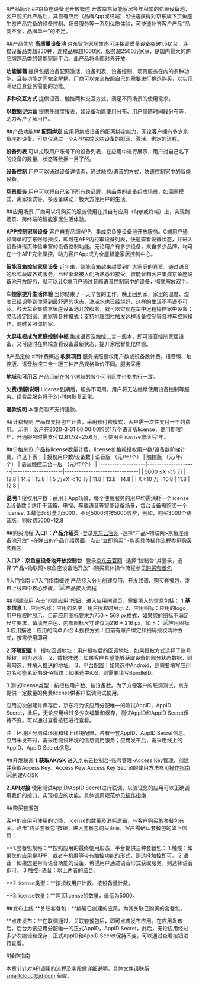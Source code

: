 #产品简介
##京鱼座设备池开放概述
开放京东智能家居多年积累的亿级设备池，客户购买此产品后，其自有应用（品牌App或终端）可快速获得对京东旗下京鱼座生态产品完备的设备控制、场景服务等一系列优质体验，可快速补齐客户产品“品类不全，品牌单一”的不足。

##产品优势
**高质量设备池** 
京东智能家居生态可连接高质量设备突破1.5亿台，连接设备品类超230种，连接品牌超1000家，服务超2500万家庭，是国内最大的跨品牌跨品类的智能家居平台。此产品将全部对外开放。

**功能解耦**
提供包括设备配网激活、设备列表、设备控制、场景服务在内的多种功能，且各功能之间完全解耦，厂商可以完全按照自己的需要进行挑选购买，以实现满足自身业务需要的功能。

**多种交互方式**
提供语音、触控两种交互方式，满足不同场景的使用需求。

**以数据促运营**
提供多维度报表，如设备功能使用分布、用户量随时间段分布等，助力客户了解用户。

##产品功能##
**配网绑定**
应用将集成设备的配网绑定能力，无论客户拥有多少京鱼座的设备，可以仅通过一个APP完成这些设备的配网、激活、绑定的流程。

**设备列表**
可以拉取用户账号下的设备列表，在应用中进行展示，用户对自己名下的设备的数量、状态等数据一目了然。

**设备控制**
用户可以通过设备详情页，通过触控/语音的方式，快速控制家中的智能设备。

**场景服务**
用户可以将自己名下所有跨品牌、跨品类的设备组成场景，如回家模式、离家模式等，多设备联动，极大方便用户的生活。

##应用场景
厂商可以将购买的服务使用在其自有应用（App或终端）上，实现跨场景、跨终端的智能家居生活体验。

**APP控制家居设备**
客户自有品牌APP，集成京鱼座设备池开放服务。C端用户通过简单的京东账号授权，即可在APP内拉取设备列表，快速查看设备状态，并进入设备详情页体验丰富的设备控制功能。无论用户有多少设备，来自多少品牌，均可在一个APP完全操控，助力客户App成为全屋智能家居控制中心。

**智能音箱控制家居设备**
近年来，智能音箱越来越受到广大家庭的喜爱。通过语音的形式获取各式服务，已经渐渐被人们所熟悉和接受。智能音箱客户集成京鱼座设备池开放服务，就可以让C端用户通过音箱语音控制家中的设备，彻底解放双手。

**车控家提升生活体验**
当你结束了一天辛苦的工作，晚上回到家，家里的温度、湿度已经调整到你感到最舒适的状态，洗澡水也已经烧好，这样的生活不再遥不可及。各大车企集成京鱼座设备池开放服务，就可以实现在车中远程操控家中设备；灵活设定回家、离家等各种模式；支持地理围栏触发远程设备控制等各种车控家操作，随时关照你的家。

**大屏电视成为家庭控制中枢**
集成语音及触控二合一版本，即可语音控制家居设备，又可随时在屏端查看设备最新状态，提升家居智能化体验。

#产品定价
##计费概述
**收费项目**
服务按照授权用户数或设备数计费，语音版、触控版、语音触控二合一版三种产品规格单价不同。服务采用

**地域和可用区**
产品目前在各个地域的各个可用区中价格执行一致。

**欠费/到期说明**
License到期后，服务不可用，用户将无法继续使用设备控制等服务。续费后服务将于2小时内恢复正常。

**退款说明**
本服务暂不支持退款。

##计费规则
产品仅支持包年计费，采用预付费模式，客户需一次性支付一年的费用。
示例：客户在2020-3-31 00:00:00购买1万个语音版license，使用期限1年，开通服务时需支付12.8*1万*2=25.6万，可使用至license激活后1年。

##价格总览
产品按license数量计费，license价格视授权用户数/设备数阶梯计费，详见下表：
| 授权用户数/设备数 | 语音版 （元/年/个） | 触控版 （元/年/个） | 语音触控二合一版 （元/年/个） |
|-------------------|---------------------|---------------------|-------------------------------|
| 5000 ≤X ＜5 万    | 12.8                | 14.8                | 15.8                          |
| 5 万≤X ＜10 万    | 11.8                | 13.8                | 14.8                          |
| X ≥10 万          | 10.8                | 11.8                | 12.8                          |

**说明**
1.授权用户数：适用于App场景，每个使用服务的用户均需消耗一个license
2.设备数：适用于音箱、电视、车载语音等智能设备场景，每台设备需购买一个license.
3.最低起订量为5000，不足5000时按5000收费，例如，购买3000个语音版，则收费5000*12.8

##购买流程
**入口1：产品介绍页**
-登录[京东云官网](https://www.jdcloud.com/)
-选择“产品>物联网>京鱼座设备池开放”
-在弹出的产品介绍页面，点击“立即购买”
-购买具体操作流程参见[购买套餐包](instance-type-family#user-content-1)

**入口2：京鱼座设备池开放控制台**
-登录[京东云官网](https://www.jdcloud.com/)
-选择“控制台”并登录，选择“产品>物联网>京鱼座设备池开放”
-购买具体操作流程参见[购买套餐包](instance-type-family#user-content-1)

#入门指南
##入门指南概述
产品接入分为创建应用、开发联调、购买套餐包、发布上线四个核心步骤。
![产品接入流程](../../../../image/IoT/jdwhale-dcs/procedure.png)

##创建应用
点击“创建应用”按钮，进入应用创建页，需要填入的信息包括：
**1.基本信息**
  1．应用名称：应用的名字，用户授权时展示
  2．应用图标：应用的logo，用户授权时展示，目前应用图标要求为750 * 569 px格式，如果您的图标不满足尺寸要求，请填充白色，内部图标尺寸建议为216 * 216 px，如下：
  ![应用图标](../../../../image/IoT/jdwhale-dcs/appicon.png)
  3.应用描述：应用的简单介绍
  4.授权方式：目前有账户绑定和扫码授权两种方式，按需使用即可

**2.环境配置**
  1．授权回调地址：用户授权后的回调地址，如果授权方式选择了账号授权，则为必填。
  2．数据推送：如果客户希望能够获取设备的部分状态数据，则需勾选，并填入推送的地址。
  3．平台配置：如果选中Android，则需要填写应用包名和签名证书SHA指纹；如果选中iOS，则需要填写BundleID。

3.测试license类型：按授权用户数、按设备数。为了方便客户的联调测试，京东提供一定数量的免费license供客户联调测试使用。

应用初次创建并保存后，京东将为该应用分配唯一的测试AppID，AppID Secret，此后，无论应用经过多少次编辑和保存，测试AppID和AppID Secret保持不变。可以通过查看按钮进行查看。 

注：环境区分测试环境和线上环境配置，各有一套AppID、AppID Secret信息。应用未发布时，需采用测试环境的信息调用服务；应用发布后，需采用线上的AppID、AppID Secret信息。

##开发联调
**1.获取AK/SK**
进入京东云控制台-账号管理-Access Key管理，创建并获取Access Key。Access Key/ Access Key Secret的使用方法参见[操作指南](instance-type-family#user-content-2)
![创建AK/SK](../../../../image/IoT/jdwhale-dcs/aksk.png)

**2.API对接**
使用测试AppID/AppID Secret进行联调，以验证您的应用可以正确调用我们的接口，实现相应的功能。具体调用规范参见[操作指南](instance-type-family#user-content-2)

##购买套餐包<div id="user-content-1"></div>
客户的应用可使用的功能、license的数量及消耗逻辑，与客户购买的套餐包有关。点击“购买套餐包”按钮，进入套餐包购买页面，客户需确认套餐包的如下信息：

**1.套餐包规格：**按照应用的最终使用形态，平台提供三种套餐包：
  1.触控：如果您的应用是APP，或者车机屏等带有触控功能的形式，则选择触控即可。
  2.语音：如果您是带有语音功能的设备，希望用户通过语音形式获取服务，则选择语音即可。
  3.触控+语音：以上两者的结合。

**2.license类型：**按授权用户计数、按设备量计数。

**3.license数量：**购买license的数量，最低为5000。

##发布上线
**关联套餐包：**编辑已创建的应用，为其关联已购买的套餐包。

**点击发布：**在联调通过、关联套餐包后，即可点击发布应用。在应用发布后，后台为该应用分配唯一的正式AppID，AppID Secret，此后，无论应用经过多少次编辑和保存，正式AppID和AppID Secret保持不变，可以通过查看按钮进行查看。

#操作指南<div id="user-content-2"></div>
本章节针对API调用的流程及字段做详细说明，具体文件请联系[smartcloud@jd.com](smartcloud@jd.com) 获取。


